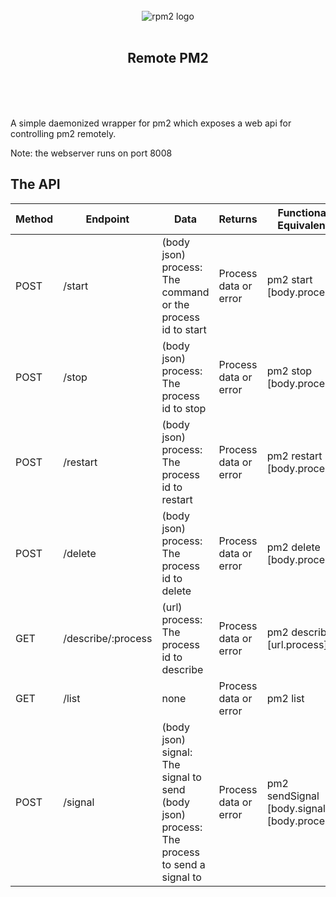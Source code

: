 <div align="center">
    <br/>
        <img src="https://fizzyapple12.com/files/github/rpm2.png" alt="rpm2 logo">
    <br/>
    <br/>
    <h2>Remote PM2</h2>
    <br/>
    <br/>
    <br/>
</div>

A simple daemonized wrapper for pm2 which exposes a web api for controlling pm2 remotely.

Note: the webserver runs on port 8008

## The API

Method | Endpoint | Data | Returns | Functional Equivalent
--- | --- | --- | --- | ---
POST | /start | (body json) process: The command or the process id to start | Process data or error | pm2 start [body.process]
POST | /stop | (body json) process: The process id to stop | Process data or error | pm2 stop [body.process]
POST | /restart | (body json) process: The process id to restart | Process data or error | pm2 restart [body.process]
POST | /delete | (body json) process: The process id to delete | Process data or error | pm2 delete [body.process]
GET | /describe/:process | (url) process: The process id to describe | Process data or error | pm2 describe [url.process]
GET | /list | none | Process data or error | pm2 list
POST | /signal | (body json) signal: The signal to send<br/>(body json) process: The process to send a signal to | Process data or error | pm2 sendSignal [body.signal] [body.process]